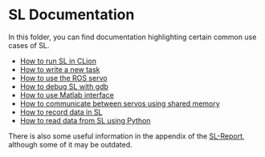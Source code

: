 SL Documentation
================

In this folder, you can find documentation highlighting certain
common use cases of SL.

* [How to run SL in CLion](docs/How%20to%20run%20SL%20in%20CLion.md)
* [How to write a new task](docs/How%20to%20write%20a%20new%20task.md)
* [How to use the ROS servo](docs/How%20to%20use%20the%20ROS%20servo.md)
* [How to debug SL with gdb](docs/How%20to%20debug%20SL%20with%20gdb.md)
* [How to use Matlab interface](docs/How%20to%20use%20Matlab%20interface.md)
* [How to communicate between servos using shared memory](docs/How%20to%20communicate%20between%20servos%20using%20shared%20memory.md)
* [How to record data in SL](docs/How%20to%20record%20data%20in%20SL.md)
* [How to read data from SL using Python](How%20to%20read%20data%20from%20SL%20using%20Python.md)

There is also some useful information in the appendix of the
[SL-Report](docs/SL-Report/SL-Report.pdf), although some of it may be outdated.
